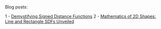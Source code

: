 Blog posts:

1 - [Demystifying Signed Distance Functions](https://sadjadabedi.ir/post/demystifying-signed-distance-functions/)
2 - [Mathematics of 2D Shapes: Line and Rectangle SDFs Unveiled](https://sadjadabedi.ir/post/mathematics-of-2d-shapes-line-and-rectangle-sdfs-unveiled/)